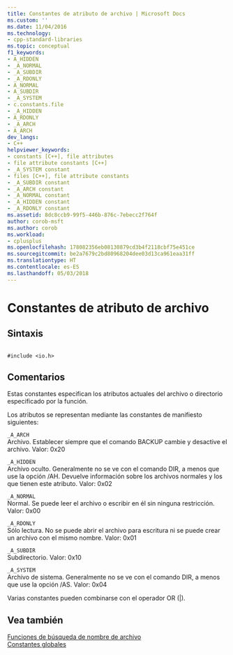 ```yaml
---
title: Constantes de atributo de archivo | Microsoft Docs
ms.custom: ''
ms.date: 11/04/2016
ms.technology:
- cpp-standard-libraries
ms.topic: conceptual
f1_keywords:
- A_HIDDEN
- _A_NORMAL
- _A_SUBDIR
- _A_RDONLY
- A_NORMAL
- A_SUBDIR
- _A_SYSTEM
- c.constants.file
- _A_HIDDEN
- A_RDONLY
- _A_ARCH
- A_ARCH
dev_langs:
- C++
helpviewer_keywords:
- constants [C++], file attributes
- file attribute constants [C++]
- _A_SYSTEM constant
- files [C++], file attribute constants
- _A_SUBDIR constant
- _A_ARCH constant
- _A_NORMAL constant
- _A_HIDDEN constant
- _A_RDONLY constant
ms.assetid: 8dc8ccb9-99f5-446b-876c-7ebecc2f764f
author: corob-msft
ms.author: corob
ms.workload:
- cplusplus
ms.openlocfilehash: 178082356eb08130879cd3b4f2118cbf75e451ce
ms.sourcegitcommit: be2a7679c2bd80968204dee03d13ca961eaa31ff
ms.translationtype: HT
ms.contentlocale: es-ES
ms.lasthandoff: 05/03/2018
---
```

# <a name="file-attribute-constants"></a>Constantes de atributo de archivo
## <a name="syntax"></a>Sintaxis  
  
```  
  
#include <io.h>  
```  
  
## <a name="remarks"></a>Comentarios  
 Estas constantes especifican los atributos actuales del archivo o directorio especificado por la función.  
  
 Los atributos se representan mediante las constantes de manifiesto siguientes:  
  
 `_A_ARCH`  
 Archivo. Establecer siempre que el comando BACKUP cambie y desactive el archivo. Valor: 0x20  
  
 `_A_HIDDEN`  
 Archivo oculto. Generalmente no se ve con el comando DIR, a menos que use la opción /AH. Devuelve información sobre los archivos normales y los que tienen este atributo. Valor: 0x02  
  
 `_A_NORMAL`  
 Normal. Se puede leer el archivo o escribir en él sin ninguna restricción. Valor: 0x00  
  
 `_A_RDONLY`  
 Sólo lectura. No se puede abrir el archivo para escritura ni se puede crear un archivo con el mismo nombre. Valor: 0x01  
  
 `_A_SUBDIR`  
 Subdirectorio. Valor: 0x10  
  
 `_A_SYSTEM`  
 Archivo de sistema. Generalmente no se ve con el comando DIR, a menos que use la opción /AS. Valor: 0x04  
  
 Varias constantes pueden combinarse con el operador OR (&#124;).  
  
## <a name="see-also"></a>Vea también  
 [Funciones de búsqueda de nombre de archivo](../c-runtime-library/filename-search-functions.md)   
 [Constantes globales](../c-runtime-library/global-constants.md)
